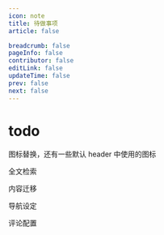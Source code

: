 ```yaml
---
icon: note
title: 待做事项
article: false

breadcrumb: false
pageInfo: false
contributor: false
editLink: false
updateTime: false
prev: false
next: false
---
```


# todo

图标替换，还有一些默认 header 中使用的图标

全文检索

内容迁移

导航设定

评论配置